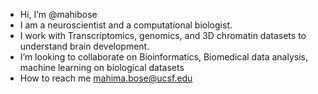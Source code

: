 -  Hi, I’m @mahibose
-  I am a neuroscientist and a computational biologist.
-  I work with Transcriptomics, genomics, and 3D chromatin datasets to understand brain development.
-  I’m looking to collaborate on Bioinformatics, Biomedical data analysis, machine learning on biological datasets
-  How to reach me mahima.bose@ucsf.edu

<!---
mahibose/mahibose is a ✨ special ✨ repository because its `README.md` (this file) appears on your GitHub profile.
You can click the Preview link to take a look at your changes.
--->
